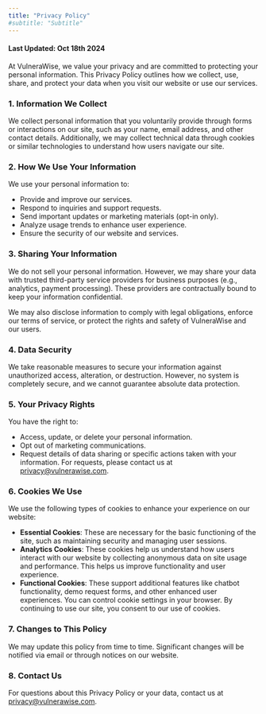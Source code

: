 ```yaml
---
title: "Privacy Policy"
#subtitle: "Subtitle"
---
```


#### Last Updated: Oct 18th 2024
At VulneraWise, we value your privacy and are committed to protecting your personal information. This Privacy Policy outlines how we collect, use, share, and protect your data when you visit our website or use our services.

### 1. Information We Collect
We collect personal information that you voluntarily provide through forms or interactions on our site, such as your name, email address, and other contact details. Additionally, we may collect technical data through cookies or similar technologies to understand how users navigate our site.

### 2. How We Use Your Information
We use your personal information to:
- Provide and improve our services.
- Respond to inquiries and support requests.
- Send important updates or marketing materials (opt-in only).
- Analyze usage trends to enhance user experience.
- Ensure the security of our website and services.

### 3. Sharing Your Information
We do not sell your personal information. However, we may share your data with trusted third-party service providers for business purposes (e.g., analytics, payment processing). These providers are contractually bound to keep your information confidential.

We may also disclose information to comply with legal obligations, enforce our terms of service, or protect the rights and safety of VulneraWise and our users.

### 4. Data Security
We take reasonable measures to secure your information against unauthorized access, alteration, or destruction. However, no system is completely secure, and we cannot guarantee absolute data protection.

### 5. Your Privacy Rights
You have the right to:
- Access, update, or delete your personal information.
- Opt out of marketing communications.
- Request details of data sharing or specific actions taken with your information.
For requests, please contact us at privacy@vulnerawise.com.

### 6. Cookies We Use
We use the following types of cookies to enhance your experience on our website:
- **Essential Cookies**: These are necessary for the basic functioning of the site, such as maintaining security and managing user sessions.
- **Analytics Cookies**: These cookies help us understand how users interact with our website by collecting anonymous data on site usage and performance. This helps us improve functionality and user experience.
- **Functional Cookies**: These support additional features like chatbot functionality, demo request forms, and other enhanced user experiences.
You can control cookie settings in your browser. By continuing to use our site, you consent to our use of cookies.

### 7. Changes to This Policy
We may update this policy from time to time. Significant changes will be notified via email or through notices on our website.

### 8. Contact Us
For questions about this Privacy Policy or your data, contact us at privacy@vulnerawise.com.